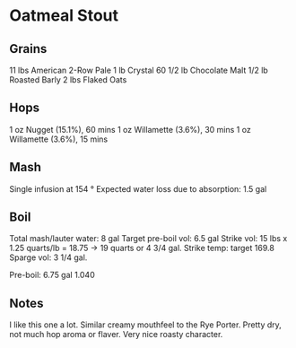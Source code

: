 Oatmeal Stout
=============

Grains
------

11 lbs American 2-Row Pale
1 lb Crystal 60
1/2 lb Chocolate Malt
1/2 lb Roasted Barly
2 lbs Flaked Oats

Hops
----

1 oz Nugget (15.1%), 60 mins
1 oz Willamette (3.6%), 30 mins
1 oz Willamette (3.6%), 15 mins

Mash
----

Single infusion at 154 &deg;
Expected water loss due to absorption: 1.5 gal

Boil
----

Total mash/lauter water: 8 gal
Target pre-boil vol: 6.5 gal
Strike vol: 15 lbs x 1.25 quarts/lb = 18.75 -> 19 quarts or 4 3/4 gal.
Strike temp: target 169.8
Sparge vol: 3 1/4 gal.

Pre-boil: 6.75 gal 1.040

Notes
-----

I like this one a lot. Similar creamy mouthfeel to the Rye
Porter. Pretty dry, not much hop aroma or flaver. Very nice roasty
character.